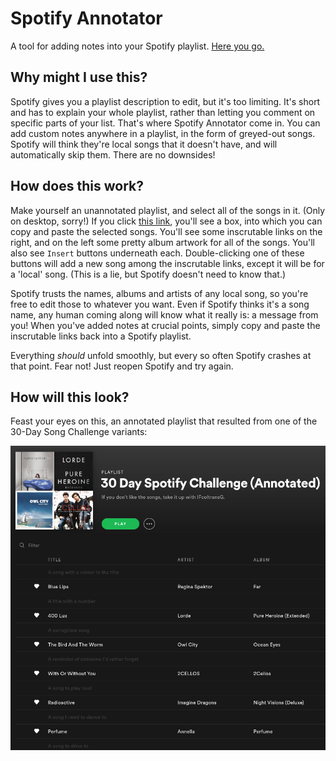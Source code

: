 # Spotify Annotator
A tool for adding notes into your Spotify playlist. [Here you go.](https://IFcoltransG.github.io/spotify-annotator)

## Why might I use this?
Spotify gives you a playlist description to edit, but it's too limiting. It's short and has to explain your whole playlist, rather than letting you comment on specific parts of your list. That's where Spotify Annotator come in. You can add custom notes anywhere in a playlist, in the form of greyed-out songs. Spotify will think they're local songs that it doesn't have, and will automatically skip them. There are no downsides!

## How does this work?
Make yourself an unannotated playlist, and select all of the songs in it. (Only on desktop, sorry!) If you click [this link](https://IFcoltransG.github.io/spotify-annotator), you'll see a box, into which you can copy and paste the selected songs. You'll see some inscrutable links on the right, and on the left some pretty album artwork for all of the songs. You'll also see `Insert` buttons underneath each. Double-clicking one of these buttons will add a new song among the inscrutable links, except it will be for a 'local' song. (This is a lie, but Spotify doesn't need to know that.)

Spotify trusts the names, albums and artists of any local song, so you're free to edit those to whatever you want. Even if Spotify thinks it's a song name, any human coming along will know what it really is: a message from you! When you've added notes at crucial points, simply copy and paste the inscrutable links back into a Spotify playlist.

Everything *should* unfold smoothly, but every so often Spotify crashes at that point. Fear not! Just reopen Spotify and try again.

## How will this look?
Feast your eyes on this, an annotated playlist that resulted from one of the 30-Day Song Challenge variants:

![An example playlist with neat annotations](/example-annotated-playlist.png "Annotated playlist")
